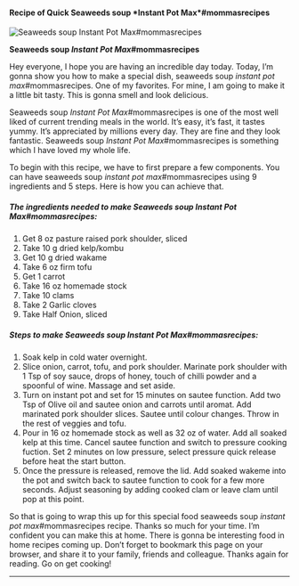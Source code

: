             

#### Recipe of Quick Seaweeds soup \*Instant Pot Max\*#mommasrecipes

![Seaweeds soup <em>Instant Pot Max</em>#mommasrecipes](https://img-global.cpcdn.com/recipes/33853d3e522d7dac/751x532cq70/seaweeds-soup-instant-pot-maxmommasrecipes-recipe-main-photo.jpg)

**Seaweeds soup <em>Instant Pot Max</em>#mommasrecipes**

Hey everyone, I hope you are having an incredible day today. Today, I’m gonna show you how to make a special dish, seaweeds soup _instant pot max_#mommasrecipes. One of my favorites. For mine, I am going to make it a little bit tasty. This is gonna smell and look delicious.

Seaweeds soup _Instant Pot Max_#mommasrecipes is one of the most well liked of current trending meals in the world. It’s easy, it’s fast, it tastes yummy. It’s appreciated by millions every day. They are fine and they look fantastic. Seaweeds soup _Instant Pot Max_#mommasrecipes is something which I have loved my whole life.

To begin with this recipe, we have to first prepare a few components. You can have seaweeds soup _instant pot max_#mommasrecipes using 9 ingredients and 5 steps. Here is how you can achieve that.

##### The ingredients needed to make Seaweeds soup _Instant Pot Max_#mommasrecipes:

1.  Get 8 oz pasture raised pork shoulder, sliced
2.  Take 10 g dried kelp/kombu
3.  Get 10 g dried wakame
4.  Take 6 oz firm tofu
5.  Get 1 carrot
6.  Take 16 oz homemade stock
7.  Take 10 clams
8.  Take 2 Garlic cloves
9.  Take Half Onion, sliced

##### Steps to make Seaweeds soup _Instant Pot Max_#mommasrecipes:

1.  Soak kelp in cold water overnight.
2.  Slice onion, carrot, tofu, and pork shoulder. Marinate pork shoulder with 1 Tsp of soy sauce, drops of honey, touch of chilli powder and a spoonful of wine. Massage and set aside.
3.  Turn on instant pot and set for 15 minutes on sautee function. Add two Tsp of Olive oil and sautee onion and carrots until aromat. Add marinated pork shoulder slices. Sautee until colour changes. Throw in the rest of veggies and tofu.
4.  Pour in 16 oz homemade stock as well as 32 oz of water. Add all soaked kelp at this time. Cancel sautee function and switch to pressure cooking fuction. Set 2 minutes on low pressure, select pressure quick release before heat the start button.
5.  Once the pressure is released, remove the lid. Add soaked wakeme into the pot and switch back to sautee function to cook for a few more seconds. Adjust seasoning by adding cooked clam or leave clam until pop at this point.

So that is going to wrap this up for this special food seaweeds soup _instant pot max_#mommasrecipes recipe. Thanks so much for your time. I’m confident you can make this at home. There is gonna be interesting food in home recipes coming up. Don’t forget to bookmark this page on your browser, and share it to your family, friends and colleague. Thanks again for reading. Go on get cooking!

* * *